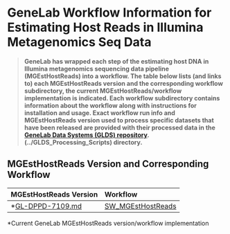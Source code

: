 # GeneLab Workflow Information for Estimating Host Reads in Illumina Metagenomics Seq Data

> **GeneLab has wrapped each step of the estimating host DNA in Illumina metagenomics sequencing data pipeline (MGEstHostReads) into a workflow. The table below lists (and links to) each MGEstHostReads version and the corresponding workflow subdirectory, the current MGEstHostReads/workflow implementation is indicated. Each workflow subdirectory contains information about the workflow along with instructions for installation and usage. Exact workflow run info and MGEstHostReads version used to process specific datasets that have been released are provided with their processed data in the [GeneLab Data Systems (GLDS) repository](https://genelab-data.ndc.nasa.gov/genelab/projects).(../GLDS_Processing_Scripts) directory.**  

## MGEstHostReads Version and Corresponding Workflow

|MGEstHostReads Version|Workflow|
|:---------------------|:-------|
|*[GL-DPPD-7109.md](../Pipeline_GL-DPPD-7109_Versions/GL-DPPD-7109.md)|[SW_MGEstHostReads](SW_MGEstHostReads)|

*Current GeneLab MGEstHostReads version/workflow implementation
